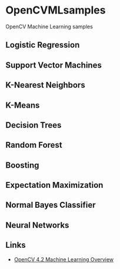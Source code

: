 # OpenCVMLsamples
OpenCV Machine Learning samples

## Logistic Regression

## Support Vector Machines

## K-Nearest Neighbors

## K-Means

## Decision Trees

## Random Forest

## Boosting

## Expectation Maximization

## Normal Bayes Classifier

## Neural Networks

## Links
* [OpenCV 4.2 Machine Learning Overview](https://docs.opencv.org/4.2.0/dc/dd6/ml_intro.html)
